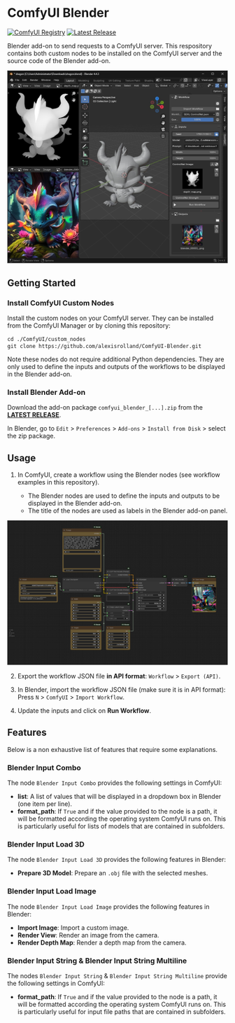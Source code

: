 # ComfyUI Blender

[![ComfyUI Registry](https://img.shields.io/badge/comfyui-registry-grey?labelColor=blue)](https://registry.comfy.org/nodes/comfyui-blender)
[![Latest Release](https://img.shields.io/github/v/release/alexisrolland/ComfyUI-Blender)](https://github.com/alexisrolland/ComfyUI-Blender/releases/latest)

Blender add-on to send requests to a ComfyUI server. This respository contains both custom nodes to be installed on the ComfyUI server and the source code of the Blender add-on.

![Screenshot Blender](./screenshot_blender.jpg)

## Getting Started

### Install ComfyUI Custom Nodes

Install the custom nodes on your ComfyUI server. They can be installed from the ComfyUI Manager or by cloning this repository:

```shell
cd ./ComfyUI/custom_nodes
git clone https://github.com/alexisrolland/ComfyUI-Blender.git
```

Note these nodes do not require additional Python dependencies. They are only used to define the inputs and outputs of the workflows to be displayed in the Blender add-on.

### Install Blender Add-on

Download the add-on package `comfyui_blender_[...].zip` from the **[LATEST RELEASE](https://github.com/alexisrolland/ComfyUI-Blender/releases)**.

In Blender, go to `Edit` > `Preferences` > `Add-ons` > `Install from Disk` > select the zip package.

## Usage

1. In ComfyUI, create a workflow using the Blender nodes (see workflow examples in this repository).

    * The Blender nodes are used to define the inputs and outputs to be displayed in the Blender add-on.
    * The title of the nodes are used as labels in the Blender add-on panel.

![Screenshot ComfyUI](./screenshot_comfyui.png)

2. Export the workflow JSON file **in API format**: `Workflow` > `Export (API)`.

3. In Blender, import the workflow JSON file (make sure it is in API format): Press `N` > `ComfyUI` > `Import Workflow`.

4. Update the inputs and click on **Run Workflow**.

## Features

Below is a non exhaustive list of features that require some explanations.

### Blender Input Combo

The node `Blender Input Combo` provides the following settings in ComfyUI:

* **list**: A list of values that will be displayed in a dropdown box in Blender (one item per line).
* **format_path**: If `True` and if the value provided to the node is a path, it will be formatted according the operating system ComfyUI runs on. This is particularly useful for lists of models that are contained in subfolders.

### Blender Input Load 3D

The node `Blender Input Load 3D` provides the following features in Blender:

* **Prepare 3D Model**: Prepare an `.obj` file with the selected meshes.

### Blender Input Load Image

The node `Blender Input Load Image` provides the following features in Blender:

* **Import Image**: Import a custom image.
* **Render View**: Render an image from the camera.
* **Render Depth Map**: Render a depth map from the camera.

### Blender Input String & Blender Input String Multiline

The nodes `Blender Input String` & `Blender Input String Multiline` provide the following settings in ComfyUI:

* **format_path**: If `True` and if the value provided to the node is a path, it will be formatted according the operating system ComfyUI runs on. This is particularly useful for input file paths that are contained in subfolders.
